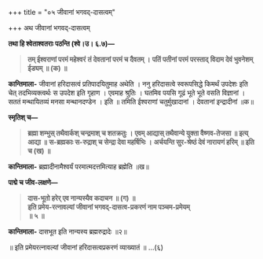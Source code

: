 +++
title = "०५ जीवानां भगवद्-दासत्वम्"

+++
अथ जीवानां भगवद्-दासत्वम्

**तथा हि श्वेताश्वतराः पठन्ति (श्वे।उ। ६.७)—**
> **तम् ईश्वराणां परमं महेश्वरं**
> **तं देवतानां परमं च दैवतम् ।**
> **पतिं पतीनां परमं परस्ताद्**
> **विदाम देवं भुवनेशम् ईड्यम् ॥ (क) ॥**  

**कान्तिमाला-** जीवानां हरिदासत्वं प्रतिपादयितुमाह अथेति । ननु हरिदासत्वे स्वरूपसिद्धे किमर्थं उपदेशः इति चेत् तदभिव्यक्त्वर्थः स उपदेश इति गृहाण । एवमाह श्रुतिः । घतमिव पयसि गूढं भूते भूते वसति विज्ञानां । सततं मन्थायितव्यं मनसा मन्थानदण्डेन । इति ॥ तमिति ईश्वराणां चतुर्मुखादानां । देवतानां इन्द्रादीनां ॥क॥

**स्मृतिश् च—**
> **ब्रह्मा शम्भुस् तथैवार्कश् चन्द्रमाश् च शतक्रतुः ।**
> **एवम् आद्यास् तथैवान्ये युक्ता वैष्णव-तेजसा ॥ इत्य् आद्या ॥**
> **स-ब्रह्मकाः स-रुद्राश् च सेन्द्रा देवा महर्षिभिः ।**
> **अर्चयन्ति सुर-श्रेष्ठं देवं नारायणं हरिम् ॥ इति च (ख) ॥**  

**कान्तिमाला-** ब्रह्मादीनामैश्वर्यं परमात्मदत्तमित्याह ब्रह्मेति ॥ख॥

**पाद्मे च जीव-लक्षणे—**
> **दास-भूतो हरेर् एव नान्यस्यैव कदाचन ॥ (ग) ॥  
इति प्रमेय-रत्नावल्यां जीवानां भगवद्-दासत्व-प्रकरणं नाम पञ्चम-प्रमेयम्  
॥ ५ ॥**  

**कान्तिमाला-** दासभूत इति नान्यस्य ब्रह्मरुद्रादेः ॥२॥

॥ इति प्रमेयरत्नावल्यां जीवानां हरिदासत्वप्रकरणं व्याख्यातं ॥ …(६)

